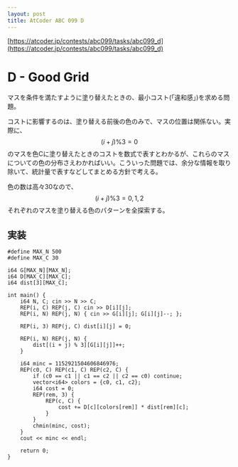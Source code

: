 ```yaml
---
layout: post
title: AtCoder ABC 099 D
---
```


[https://atcoder.jp/contests/abc099/tasks/abc099_d](https://atcoder.jp/contests/abc099/tasks/abc099_d)

# D - Good Grid

マスを条件を満たすように塗り替えたときの、最小コスト(「違和感」)を求める問題。

コストに影響するのは、塗り替える前後の色のみで、マスの位置は関係ない。実際に、$$(i + j) \% 3 = 0$$のマスを色Cに塗り替えたときのコストを数式で表すとわかるが、これらのマスについての色の分布さえわかればいい。こういった問題では、余分な情報を取り除いて、統計量で表すなどしてまとめる方針で考える。

色の数は高々30なので、$$(i + j) \% 3 = 0,1,2$$それぞれのマスを塗り替える色のパターンを全探索する。

## 実装

```
#define MAX_N 500
#define MAX_C 30

i64 G[MAX_N][MAX_N];
i64 D[MAX_C][MAX_C];
i64 dist[3][MAX_C];

int main() {
    i64 N, C; cin >> N >> C;
    REP(i, C) REP(j, C) cin >> D[i][j];
    REP(i, N) REP(j, N) { cin >> G[i][j]; G[i][j]--; };

    REP(i, 3) REP(j, C) dist[i][j] = 0;

    REP(i, N) REP(j, N) {
        dist[(i + j) % 3][G[i][j]]++;
    }

    i64 minc = 1152921504606846976;
    REP(c0, C) REP(c1, C) REP(c2, C) {
        if (c0 == c1 || c1 == c2 || c2 == c0) continue;
        vector<i64> colors = {c0, c1, c2};
        i64 cost = 0;
        REP(rem, 3) {
            REP(c, C) {
                cost += D[c][colors[rem]] * dist[rem][c];
            }
        }
        chmin(minc, cost);
    }
    cout << minc << endl;

    return 0;
}
```